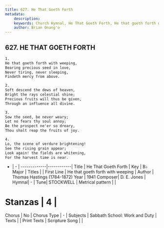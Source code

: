 ```yaml
---
title: 627. He That Goeth Forth
metadata:
    description: 
    keywords: Church Hymnal, He That Goeth Forth, He that goeth forth with weeping , 
    author: Brian Onang'o
---
```



## 627. HE THAT GOETH FORTH

```txt
1.
He that goeth forth with weeping,
Bearing precious seed in love, 
Never tiring, never sleeping, 
Findeth mercy from above. 

2.
Soft descend the dews of heaven, 
Bright the rays celestial shine; 
Precious fruits will thus be given, 
Through an influence all divine. 

3.
Sow the seed, be never weary; 
Let no fears thy soul annoy; 
Be the prospect ne'er so dreary, 
Thou shalt reap the fruits of joy. 

4.
Lo, the scene of verdure brightening! 
See the rising grain appear; 
Look again! the fields are whitening, 
For the harvest time is near.
```

- |   -  |
-------------|------------|
Title | He That Goeth Forth |
Key | B♭ Major |
Titles |  |
First Line | He that goeth forth with weeping  |
Author | Thomas Hastings (1784-1872)
Year | 1941
Composer| D. E. Jones |
Hymnal|  - |
Tune| STOCKWELL |
Metrical pattern | |
# Stanzas | 4 |
Chorus | No |
Chorus Type | - |
Subjects | Sabbath School: Work and Duty |
Texts |  |
Print Texts | 
Scripture Song |  |
  

